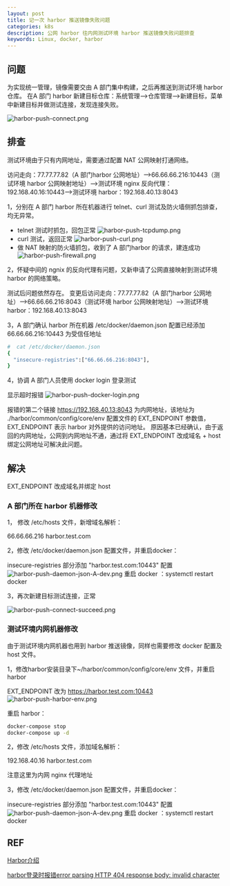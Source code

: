 ```yaml
---
layout: post
title: 记一次 harbor 推送镜像失败问题
categories: k8s
description: 公网 harbor 往内网测试环境 harbor 推送镜像失败问题排查
keywords: Linux, docker, harbor
---
```


## 问题
为实现统一管理，镜像需要交由 A 部门集中构建，之后再推送到测试环境 harbor 仓库。
在A 部门 harbor 新建目标仓库：系统管理-->仓库管理-->新建目标，菜单中新建目标并做测试连接，发现连接失败。

![harbor-push-connect.png](https://s2.loli.net/2024/08/01/YBxFZuls3DqeAaP.jpg)

## 排查

测试环境由于只有内网地址，需要通过配置 NAT 公网映射打通网络。

访问走向：77.77.77.82（A 部门harbor 公网地址）-->66.66.66.216:10443（测试环境 harbor 公网映射地址）-->测试环境 nginx 反向代理：192.168.40.16:10443-->测试环境 harbor：192.168.40.13:8043

1，分别在 A 部门 harbor 所在机器进行 telnet、curl 测试及防火墙侧抓包排查，均无异常。

 - telnet 测试时抓包，回包正常
   ![harbor-push-tcpdump.png](https://s2.loli.net/2024/08/01/WeitT8UIXYwVq4u.jpg)
 - curl 测试，返回正常
   ![harbor-push-curl.png](https://s2.loli.net/2024/08/01/NyjS4XmIacUfYFW.jpg)
 - 做 NAT 映射的防火墙抓包，收到了 A 部门harbor 的请求，建连成功
   ![harbor-push-firewall.png](https://s2.loli.net/2024/08/01/gRBP8Sd1NxizfQn.jpg)

2，怀疑中间的 ngnix 的反向代理有问题，又新申请了公网直接映射到测试环境 harbor 的网络策略。
   
   测试后问题依然存在。
   变更后访问走向：77.77.77.82（A 部门harbor 公网地址）-->66.66.66.216:8043（测试环境 harbor 公网映射地址）-->测试环境 harbor：192.168.40.13:8043

3，A 部门确认 harbor 所在机器 /etc/docker/daemon.json 配置已经添加 66.66.66.216:10443 为受信任地址
```bash
#  cat /etc/docker/daemon.json 
{
  "insecure-registries":["66.66.66.216:8043"],
}
```

4，协调 A 部门人员使用 docker login 登录测试
   
   显示超时报错
   ![harbor-push-docker-login.png](https://s2.loli.net/2024/08/01/XVuYbxprFP7JGTi.jpg)
   
   报错的第二个链接 https://192.168.40.13:8043 为内网地址，该地址为 ./harbor/common/config/core/env 配置文件的 EXT_ENDPOINT 参数值，EXT_ENDPOINT 表示 harbor 对外提供的访问地址。
   原因基本已经确认，由于返回的内网地址，公网到内网地址不通，通过将 EXT_ENDPOINT 改成域名 + host绑定公网地址可解决此问题。

## 解决

EXT_ENDPOINT 改成域名并绑定 host

### A 部门所在 harbor 机器修改

1， 修改 /etc/hosts 文件，新增域名解析：

66.66.66.216 harbor.test.com

2，修改 /etc/docker/daemon.json 配置文件，并重启docker：

insecure-registries 部分添加 "harbor.test.com:10443" 配置
![harbor-push-daemon-json-A-dev.png](https://s2.loli.net/2024/08/01/tkJLmMYBDhbOTuK.jpg)
重启 docker ：systemctl restart docker

3，再次新建目标测试连接，正常

![harbor-push-connect-succeed.png](https://s2.loli.net/2024/08/01/HWy9sJhFdKqvmCL.jpg)


### 测试环境内网机器修改

由于测试环境内网机器也用到 harbor 推送镜像，同样也需要修改 docker 配置及 host 文件。

1，修改harbor安装目录下~/harbor/common/config/core/env 文件，并重启harbor

EXT_ENDPOINT 改为 https://harbor.test.com:10443
![harbor-push-harbor-env.png](https://s2.loli.net/2024/08/01/9UA8FcrVvSDbThy.jpg)

重启 harbor：
```bash
docker-compose stop
docker-compose up -d
```
2，修改 /etc/hosts 文件，添加域名解析：

192.168.40.16 harbor.test.com

注意这里为内网 nginx 代理地址

3，修改 /etc/docker/daemon.json 配置文件，并重启docker：

insecure-registries 部分添加 "harbor.test.com:10443" 配置
![harbor-push-daemon-json-A-dev.png](https://s2.loli.net/2024/08/01/tkJLmMYBDhbOTuK.jpg)
重启 docker ：systemctl restart docker

## REF

[Harbor介绍](https://t.goodrain.com/d/8204-dockerharborrainbond)

[harbor登录时报错error parsing HTTP 404 response body: invalid character](https://www.cnblogs.com/muzlei/p/17748915.html)

